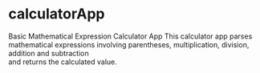 # calculatorApp
Basic Mathematical Expression Calculator App
This calculator app parses mathematical expressions involving parentheses, multiplication, division, addition and subtraction <br>
and returns the calculated value.